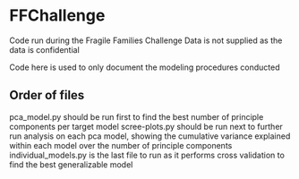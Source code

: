 # FFChallenge
Code run during the Fragile Families Challenge
Data is not supplied as the data is confidential

Code here is used to only document the modeling procedures conducted

## Order of files
pca_model.py should be run first to find the best number of principle components per target model
scree-plots.py should be run next to further run analysis on each pca model, showing the cumulative variance explained within each model over the number of principle components
individual_models.py is the last file to run as it performs cross validation to find the best generalizable model

